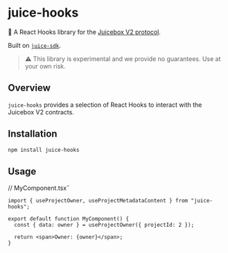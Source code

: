 # juice-hooks

🧃 A React Hooks library for the [Juicebox V2 protocol](https://github.com/jbx-protocol/juice-contracts-v2).

Built on [`juice-sdk`](https://github.com/jbx-protocol/juice-sdk).

> ⚠️ This library is experimental and we provide no guarantees. Use at your own risk.

## Overview

`juice-hooks` provides a selection of React Hooks to interact with the Juicebox V2 contracts.

## Installation

```bash
npm install juice-hooks
```

## Usage

// MyComponent.tsx˝

```tsx
import { useProjectOwner, useProjectMetadataContent } from "juice-hooks";

export default function MyComponent() {
  const { data: owner } = useProjectOwner({ projectId: 2 });

  return <span>Owner: {owner}</span>;
}
```

